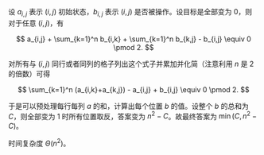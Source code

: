 设 $a_{i,j}$ 表示 $(i,j)$ 初始状态，$b_{i,j}$ 表示 $(i,j)$ 是否被操作。设目标是全部变为 $0$，则对于任意 $(i,j)$，有

$$
a_{i,j} + \sum_{k=1}^n b_{i,k} + \sum_{k=1}^n b_{k,j} - b_{i,j} \equiv 0 \pmod 2.
$$

对所有与 $(i,j)$ 同行或者同列的格子列出这个式子并累加并化简（注意利用 $n$ 是 $2$ 的倍数）可得

$$
\sum_{k=1}^n (a_{i,k}+a_{k,j}) - a_{i,j} + b_{i,j} \equiv 0 \pmod 2.
$$

于是可以预处理每行每列 $a$ 的和，计算出每个位置 $b$ 的值。设整个 $b$ 的总和为 $C$，则全部变为 $1$ 时所有位置取反，答案变为 $n^2 - C$。故最终答案为 $\min(C, n^2 - C)$。

时间复杂度 $\Theta(n^2)$。
